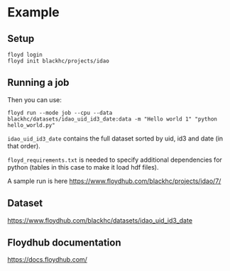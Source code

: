 # Example

## Setup 
```
floyd login
floyd init blackhc/projects/idao
```

## Running a job
Then you can use:
```
floyd run --mode job --cpu --data blackhc/datasets/idao_uid_id3_date:data -m "Hello world 1" "python hello_world.py"
```

`idao_uid_id3_date` contains the full dataset sorted by uid, id3 and date (in that order).

`floyd_requirements.txt` is needed to specify additional dependencies for python (tables in this case to make it load hdf files).

A sample run is here https://www.floydhub.com/blackhc/projects/idao/7/

## Dataset

https://www.floydhub.com/blackhc/datasets/idao_uid_id3_date

## Floydhub documentation

https://docs.floydhub.com/
